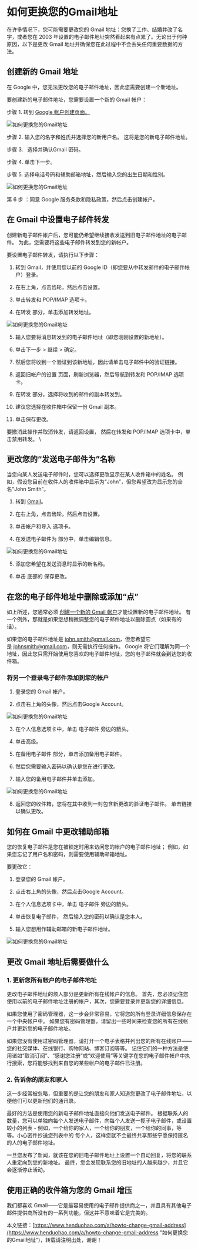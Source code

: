 # 如何更换您的Gmail地址
在许多情况下，您可能需要更改您的 Gmail 地址：您换了工作、结婚并改了名字，或者您在 2003 年设置的电子邮件地址突然看起来有点累了。无论出于何种原因，以下是更改 Gmail 地址并确保您在此过程中不会丢失任何重要数据的方法。

## 创建新的 Gmail 地址

在 Google 中，您无法更改您的电子邮件地址，因此您需要创建一个新地址。

要创建新的电子邮件地址，您需要设置一个新的 Gmail 帐户：

步骤 1. 转到 [Google 帐户创建页面。](https://accounts.google.com/SignUp)

![如何更换您的Gmail地址](https://p3-juejin.byteimg.com/tos-cn-i-k3u1fbpfcp/af602bf5144848fe936b50a5b8d11989~tplv-k3u1fbpfcp-zoom-1.image)

步骤 2. 输入您的名字和姓氏并选择您的新用户名。 这将是您的新电子邮件地址。

步骤 3.   选择并确认Gmail 密码。

步骤 4. 单击下一步。

步骤 5. 选择电话号码和辅助邮箱地址，然后输入您的出生日期和性别。

![如何更换您的Gmail地址](https://p3-juejin.byteimg.com/tos-cn-i-k3u1fbpfcp/1eb57edbdc454f76817e2260c320fec6~tplv-k3u1fbpfcp-zoom-1.image)

第 6 步 ：同意 Google 服务条款和隐私政策，然后点击创建帐户。

## 在 Gmail 中设置电子邮件转发

创建新电子邮件帐户后，您可能仍希望继续接收发送到旧电子邮件地址的电子邮件。 为此，您需要将这些电子邮件转发到您的新帐户。

要设置电子邮件转发，请执行以下步骤：

1. 转到 Gmail，并使用您以前的 Google ID（即您要从中转发邮件的电子邮件帐户）登录。

2. 在右上角，点击齿轮，然后点击设置。

3. 单击转发和 POP/IMAP 选项卡。

4. 在转发 部分，单击添加转发地址。

![如何更换您的Gmail地址](https://p3-juejin.byteimg.com/tos-cn-i-k3u1fbpfcp/45e98c60953647ec9a4b977e7742038e~tplv-k3u1fbpfcp-zoom-1.image)

5. 输入您要将消息转发到的电子邮件地址（即您刚刚设置的新地址）。

6. 单击下一步 > 继续 > 确定。

7. 然后您将收到一个验证到该新地址，因此请单击电子邮件中的验证链接。

8. 返回旧帐户的设置 页面，刷新浏览器，然后导航到转发和 POP/IMAP 选项卡。

9. 在转发 部分，选择将收到的邮件的副本转发到。

10. 建议您选择在收件箱中保留一份 Gmail 副本。

11. 单击保存更改。

要撤消此操作并取消转发，请返回设置， 然后在转发和 POP/IMAP 选项卡中，单击禁用转发。 \


## 更改您的“发送电子邮件为”名称

当您向某人发送电子邮件时，您可以选择更改显示在某人收件箱中的姓名。 例如，假设您目前在收件人的收件箱中显示为“John”，但您希望改为显示您的全名“John Smith”。

1. 转到 [Gmail](https://mail.google.com/)。

2. 在右上角，点击齿轮，然后点击设置。

3. 单击帐户和导入 选项卡。

4. 在发送电子邮件为 部分中，单击编辑信息。 

![如何更换您的Gmail地址](https://p3-juejin.byteimg.com/tos-cn-i-k3u1fbpfcp/cb3c1fdaa1134cc9b4c5a2c540eb9eb5~tplv-k3u1fbpfcp-zoom-1.image)

5. 添加您希望在发送消息时显示的新名称。

6. 单击 底部的 保存更改。

## 在您的电子邮件地址中删除或添加“点”

如上所述，您通常必须 [创建一个新的 Gmail 帐户](https://www.henduohao.com/a/register-a-gmail)才能设置新的电子邮件地址。 有一个例外，那就是如果您想稍微调整您的电子邮件地址以删除圆点（如果有的话）。

如果您的电子邮件地址是 <john.smith@gmail.com>，但您希望它是 <johnsmith@gmail.com>，则无需执行任何操作。 Google 将它们理解为同一个地址，因此您只需开始使用您喜欢的电子邮件地址，您的电子邮件就会到达您的收件箱。

### 将另一个登录电子邮件添加到您的帐户

1. 登录您的 Gmail 帐户。

2. 点击右上角的头像，然后点击Google Account。 

![如何更换您的Gmail地址](https://p3-juejin.byteimg.com/tos-cn-i-k3u1fbpfcp/2e0cea1b2f92432b823646ebad62cf7c~tplv-k3u1fbpfcp-zoom-1.image)

3. 在个人信息选项卡中，单击 电子邮件 旁边的箭头。

4. 单击高级。

5. 在备用电子邮件 部分，单击添加备用电子邮件。

6. 然后您需要输入密码以确认是您在进行更改。

7. 输入您的备用电子邮件并单击添加。

![如何更换您的Gmail地址](https://p3-juejin.byteimg.com/tos-cn-i-k3u1fbpfcp/6734390e2e6044499299caaba28ca8a0~tplv-k3u1fbpfcp-zoom-1.image)

8. 返回您的收件箱，您将在其中收到一封包含新更改的验证电子邮件。 单击链接以确认更改。

## 如何在 Gmail 中更改辅助邮箱

您的恢复电子邮件是您在被锁定时用来访问您的帐户的电子邮件地址； 例如，如果您忘记了用户名和密码，则需要使用辅助邮箱地址。

要更改它：

1. 登录您的 Gmail 帐户。

2. 点击右上角的头像，然后点击Google Account。

3. 在个人信息选项卡中，单击 电子邮件 旁边的箭头。

4. 单击恢复电子邮件， 然后输入您的密码以确认是您本人。

5. 输入您想用作辅助邮箱的新电子邮件地址。

![如何更换您的Gmail地址](https://p3-juejin.byteimg.com/tos-cn-i-k3u1fbpfcp/daa1415e9f30493d833bf85c7291318f~tplv-k3u1fbpfcp-zoom-1.image)

## 更改 Gmail 地址后需要做什么

### 1. 更新您所有帐户的电子邮件地址

更改电子邮件地址的烦人部分是更新所有在线帐户的信息。 首先，您必须记住您使用以前的电子邮件地址注册的帐户，其次，您需要登录并更新您的详细信息。

如果您使用了密码管理器，这一步会非常容易，它将您的所有登录详细信息保存在一个中央帐户中。 如果您有密码管理器，请留出一些时间来检查您的所有在线帐户并更新您的电子邮件地址。

如果您没有使用过密码管理器，请打开一个电子表格并列出您的所有在线账户——您的社交媒体、在线银行、购物网站、博客订阅等等。 记住它们的一种方法是使用诸如“取消订阅”、“感谢您注册”或“欢迎使用”等关键字在您的电子邮件帐户中执行搜索，您将能够找到来自您的某些帐户的电子邮件已注册。

### 2. 告诉你的朋友和家人

这一步经常被忽略，但重要的是让您的朋友和家人知道您更改了电子邮件地址，以便他们可以更新他们的通讯录。

最好的方法是使用您的新电子邮件地址直接向他们发送电子邮件。 根据联系人的数量，您可以单独向每个人发送电子邮件，向每个人发送一揽子电子邮件，或设置较小的列表 - 例如，一个给你的家人，一个给你的朋友，一个给你的同事，等等。小心密件抄送您列表中的 每个人，这样您就不会最终共享那些宁愿保持匿名的人的电子邮件地址。

一旦您发布了新闻，就该在您的旧电子邮件地址上设置一个自动回复，将您的联系人重定向到您的新地址。 最终，您会发现联系您的旧地址的人越来越少，并且它会逐渐停止活动。

## 使用正确的收件箱为您的 Gmail 增压

我们都喜欢 Gmail——它是最容易使用的电子邮件提供商之一，并且具有其他电子邮件提供商所没有的一系列功能，但这并不意味着它是完美的。 

本文链接：[https://www.henduohao.com/a/howto-change-gmail-address](https://www.henduohao.com/a/howto-change-gmail-address "如何更换您的Gmail地址")，转载请注明出处，谢谢！